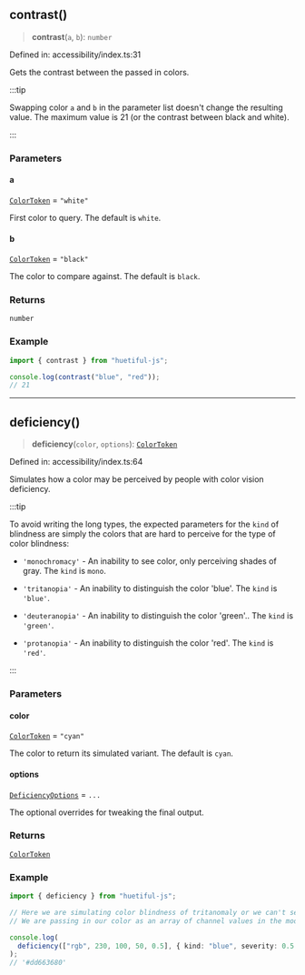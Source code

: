 ## contrast()

> **contrast**(`a`, `b`): `number`

Defined in: accessibility/index.ts:31

Gets the contrast between the passed in colors.

:::tip

Swapping color `a` and `b` in the parameter list doesn't change the resulting value. The maximum value is 21 (or the contrast between black and white).

:::

### Parameters

#### a

[`ColorToken`](types.md#colortoken) = `"white"`

First color to query. The default is `white`.

#### b

[`ColorToken`](types.md#colortoken) = `"black"`

The color to compare against. The default is `black`.

### Returns

`number`

### Example

```ts
import { contrast } from "huetiful-js";

console.log(contrast("blue", "red"));
// 21
```

---

## deficiency()

> **deficiency**(`color`, `options`): [`ColorToken`](types.md#colortoken)

Defined in: accessibility/index.ts:64

Simulates how a color may be perceived by people with color vision deficiency.

:::tip

To avoid writing the long types, the expected parameters for the `kind` of blindness are simply the colors that are hard to perceive for the type of color blindness:

- `'monochromacy'` - An inability to see color, only perceiving shades of gray. The `kind` is `mono`.

- `'tritanopia'` - An inability to distinguish the color 'blue'. The `kind` is `'blue'`.
- `'deuteranopia'` - An inability to distinguish the color 'green'.. The `kind` is `'green'`.
- `'protanopia'` - An inability to distinguish the color 'red'. The `kind` is `'red'`.

:::

### Parameters

#### color

[`ColorToken`](types.md#colortoken) = `"cyan"`

The color to return its simulated variant. The default is `cyan`.

#### options

[`DeficiencyOptions`](types.md#deficiencyoptions) = `...`

The optional overrides for tweaking the final output.

### Returns

[`ColorToken`](types.md#colortoken)

### Example

```ts
import { deficiency } from "huetiful-js";

// Here we are simulating color blindness of tritanomaly or we can't see 'blue'.
// We are passing in our color as an array of channel values in the mode "rgb". The severity is set to 0.5

console.log(
  deficiency(["rgb", 230, 100, 50, 0.5], { kind: "blue", severity: 0.5 }),
);
// '#dd663680'
```
